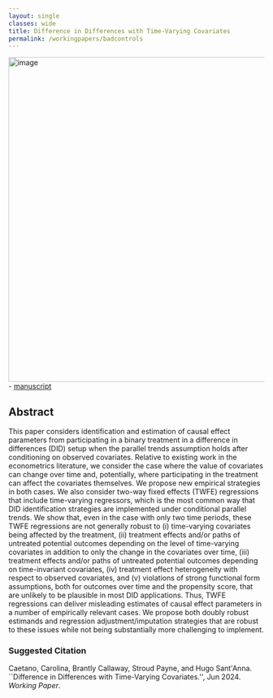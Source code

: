 ```yaml
---
layout: single
classes: wide
title: Difference in Differences with Time-Varying Covariates
permalink: /workingpapers/badcontrols
---
```

<img width="640" alt="image" src="https://github.com/user-attachments/assets/cf0eb1a5-d5eb-46a2-806d-ea33c078295c">
- <a href="https://arxiv.org/pdf/2202.02903" target="_blank">manuscript</a>

## Abstract
This paper considers identification and estimation of causal effect parameters from participating in a binary treatment in a difference in differences (DID) setup when the parallel trends assumption holds after conditioning on observed covariates. Relative to existing work in the econometrics literature, we consider the case where the value of covariates can change over time and, potentially, where participating in the treatment can affect the covariates themselves. We propose new empirical strategies in both cases. We also consider two-way fixed effects (TWFE) regressions that include time-varying regressors, which is the most common way that DID identification strategies are implemented under conditional parallel trends. We show that, even in the case with only two time periods, these TWFE regressions are not generally robust to (i) time-varying covariates being affected by the treatment, (ii) treatment effects and/or paths of untreated potential outcomes depending on the level of time-varying covariates in addition to only the change in the covariates over time, (iii) treatment effects and/or paths of untreated potential outcomes depending on time-invariant covariates, (iv) treatment effect heterogeneity with respect to observed covariates, and (v) violations of strong functional form assumptions, both for outcomes over time and the propensity score, that are unlikely to be plausible in most DID applications. Thus, TWFE regressions can deliver misleading estimates of causal effect parameters in a number of empirically relevant cases. We propose both doubly robust estimands and regression adjustment/imputation strategies that are robust to these issues while not being substantially more challenging to implement.

### Suggested Citation
Caetano, Carolina, Brantly Callaway, Stroud Payne, and Hugo Sant'Anna. ``Difference in Differences with Time-Varying Covariates.'', Jun 2024. *Working Paper*.

